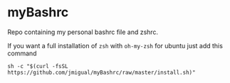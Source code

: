 # myBashrc

Repo containing my personal bashrc file and zshrc.

If you want a full installation of `zsh` with `oh-my-zsh` for ubuntu just add this command

    sh -c "$(curl -fsSL https://github.com/jmigual/myBashrc/raw/master/install.sh)"
